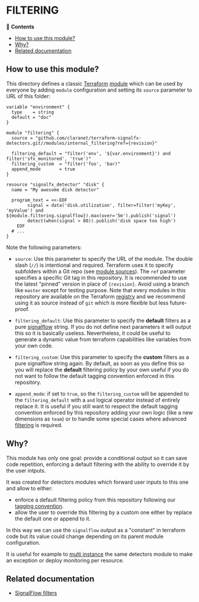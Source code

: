 # FILTERING

<!-- START doctoc generated TOC please keep comment here to allow auto update -->
<!-- DON'T EDIT THIS SECTION, INSTEAD RE-RUN doctoc TO UPDATE -->
:link: **Contents**

- [How to use this module?](#how-to-use-this-module)
- [Why?](#why)
- [Related documentation](#related-documentation)

<!-- END doctoc generated TOC please keep comment here to allow auto update -->

## How to use this module?

This directory defines a classic [Terraform](https://www.terraform.io/) 
[module](https://www.terraform.io/docs/modules/usage.html) which can be used by everyone by adding `module`
configuration and setting its `source` parameter to URL of this folder:

```hcl
variable "environment" {
  type    = string
  default = "doc"
}

module "filtering" {
  source = "github.com/claranet/terraform-signalfx-detectors.git//modules/internal_filtering?ref={revision}"

  filtering_default = "filter('env', '${var.environment}') and filter('sfx_monitored', 'true')"
  filtering_custom  = "filter('foo', 'bar)"
  append_mode       = true
}

resource "signalfx_detector" "disk" {
  name = "My awesome disk detector"

  program_text = <<-EOF
        signal = data('disk.utilization', filter=filter('myKey', 'myValue') and ${module.filtering.signalflow}).max(over='5m').publish('signal')
        detect(when(signal > 80)).publish('disk space too high')
    EOF
  # ...
}

```

Note the following parameters:

* `source`: Use this parameter to specify the URL of the module. The double slash (`//`) is intentional  and required. 
  Terraform uses it to specify subfolders within a Git repo (see [module
  sources](https://www.terraform.io/docs/modules/sources.html)). The `ref` parameter specifies a specific Git tag in
  this repository. It is recommended to use the latest "pinned" version in place of `{revision}`. Avoid using a branch 
  like `master` except for testing purpose. Note that every modules in this repository are available on the Terraform 
  [registry](https://registry.terraform.io/modules/claranet/detectors/signalfx) and we recommend using it as source 
  instead of `git` which is more flexible but less future-proof.

* `filtering_default`: Use this parameter to specify the **default** filters as a pure 
  [signalflow](https://dev.splunk.com/observability/docs/signalflow/functions/filter_function/) string. If you do not 
  define next parameters it will output this so it is basically useless. Nevertheless, it could 
  be useful to generate a dynamic value from terraform capabilities like variables from your own code.

* `filtering_custom`: Use this parameter to specify the **custom** filters as a pure signalflow string again.
  By default, as soon as you define this so you will replace the **default** filtering policy by your own useful
  if you do not want to follow the default tagging convention enforced in this repository.

* `append_mode`: if set to `true`, so the `filtering_custom` will be appended to the `filtering_default` with a `and`
  logical operator instead of entirely replace it. It is useful if you still want to respect the default tagging
  convention enforced by this repository adding your own logic (like a new dimensions as `team`) or to handle
  some special cases where advanced [filtering](https://dev.splunk.com/observability/docs/signalflow/functions/filter_function/)
  is required.

## Why?

This module has only one goal: provide a conditional output so it can save code repetition,
enforcing a default filtering with the ability to override it by the user intputs.

It was created for detectors modules which forward user inputs to this one and allow to either:

- enforce a default filtering policy from this repository following our [tagging
convention](https://github.com/claranet/terraform-signalfx-detectors/wiki/Tagging-convention).
- allow the user to override this filtering by a custom one either by replace the default one or append to it.

In this way we can use the `signalflow` output as a "constant" in terraform code but its value could change depending 
on its parent module configuration.

It is useful for example to [multi 
instance](https://github.com/claranet/terraform-signalfx-detectors/wiki/Guidance#Multiple-instances) the same detectors 
module to make an exception or deploy monitoring per resource.

## Related documentation

* [SignalFlow filters](https://developers.signalfx.com/signalflow_analytics/signalflow_overview.html#_filters)
